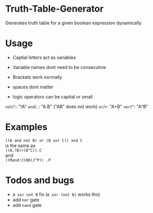 # Truth-Table-Generator
Generates truth table for a given boolean expression dynamically

# Usage
- Captial letters act as variables

- Variable names dont need to be consecutive

- Brackets work normally

- spaces dont matter

- logic operators can be capital or small

`not`/`!`: "!A"
`and`/`.`: "A.B" ("AB" does not work)
`or`/`+`: "A+B"
`xor`/`^`: "A^B"

# Examples
`((A and not B) or (B xor C)) and C`<br>
is the same as<br>
`((A.!B)+(B^C)).C`<br>
and<br>
`((Mand!J)OR(J^P)) .P`

# Todos and bugs
- `A xor not B` fix (`A xor (not B)` works tho)
- add `nor` gate
- add `nand` gate